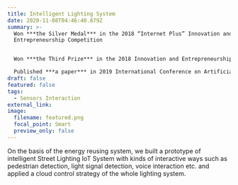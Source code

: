 ```yaml
---
title: Intelligent Lighting System
date: 2020-11-08T04:46:40.879Z
summary: >-
  Won ***the Silver Medal*** in the 2018 “Internet Plus” Innovation and
  Entrepreneurship Competition


  Won ***the Third Prize*** in the 2018 Innovation and Entrepreneurship Forum

  Published ***a paper*** in 2019 International Conference on Artificial Intelligence and Computer Science
draft: false
featured: false
tags:
  - Sensors Interaction
external_link:
image:
  filename: featured.png
  focal_point: Smart
  preview_only: false
---
```

On the basis of the energy reusing system, we built a prototype of intelligent Street Lighting IoT System with kinds of interactive ways such as pedestrian detection, light signal detection, voice interaction etc. and applied a cloud control strategy of the whole lighting system.